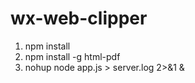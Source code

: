 # wx-web-clipper

1. npm install 
2. npm install -g html-pdf
3. nohup node app.js > server.log 2>&1 &
